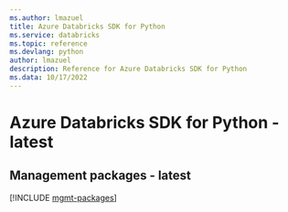 ```yaml
---
ms.author: lmazuel
title: Azure Databricks SDK for Python
ms.service: databricks
ms.topic: reference
ms.devlang: python
author: lmazuel
description: Reference for Azure Databricks SDK for Python
ms.data: 10/17/2022
---
```

# Azure Databricks SDK for Python - latest

## Management packages - latest
[!INCLUDE [mgmt-packages](databricks-mgmt-index.md)]